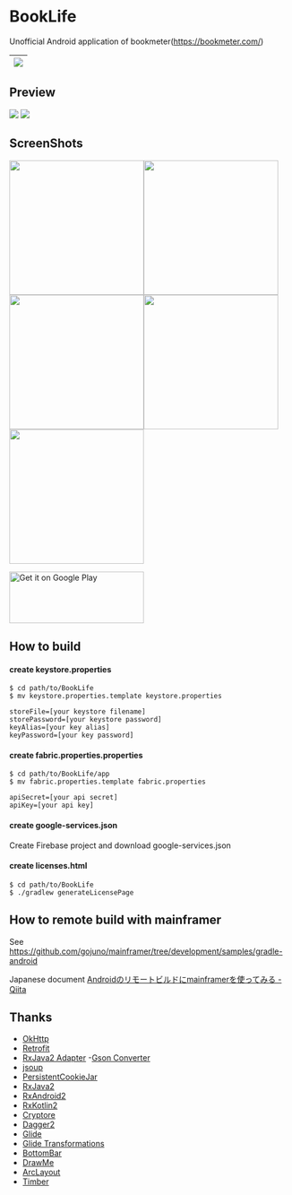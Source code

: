 # BookLife
Unofficial Android application of bookmeter(https://bookmeter.com/)

|![](https://raw.githubusercontent.com/futabooo/BookLife/assets/assets/header.png)|
|:-:|

## Preview
![](https://raw.githubusercontent.com/futabooo/BookLife/assets/assets/1.gif)
![](https://raw.githubusercontent.com/futabooo/BookLife/assets/assets/2.gif)

## ScreenShots
<img src="https://raw.githubusercontent.com/futabooo/BookLife/assets/assets/screen-shot-0.png" width="240"><img src="https://raw.githubusercontent.com/futabooo/BookLife/assets/assets/screen-shot-1.png" width="240"><img src="https://raw.githubusercontent.com/futabooo/BookLife/assets/assets/screen-shot-2.png" width="240"><img src="https://raw.githubusercontent.com/futabooo/BookLife/assets/assets/screen-shot-3.png" width="240"><img src="https://raw.githubusercontent.com/futabooo/BookLife/assets/assets/screen-shot-4.png" width="240">

<a href='https://play.google.com/store/apps/details?id=com.futabooo.android.booklife&pcampaignid=MKT-Other-global-all-co-prtnr-py-PartBadge-Mar2515-1'><img alt='Get it on Google Play' src='https://play.google.com/intl/en_us/badges/images/generic/en_badge_web_generic.png' height="92" width="240"/></a>

## How to build
#### create keystore.properties
```
$ cd path/to/BookLife
$ mv keystore.properties.template keystore.properties
```

```txt:keystore.properties
storeFile=[your keystore filename]
storePassword=[your keystore password]
keyAlias=[your key alias]
keyPassword=[your key password]
```

#### create fabric.properties.properties
```
$ cd path/to/BookLife/app
$ mv fabric.properties.template fabric.properties
```

```txt:fabric.properties
apiSecret=[your api secret]
apiKey=[your api key]
```

#### create google-services.json
Create Firebase project and download google-services.json

#### create licenses.html
```
$ cd path/to/BookLife
$ ./gradlew generateLicensePage
```

## How to remote build with mainframer
See https://github.com/gojuno/mainframer/tree/development/samples/gradle-android

Japanese document [Androidのリモートビルドにmainframerを使ってみる - Qiita](https://qiita.com/futabooo/items/ed70efdd3929ebbfd161)

## Thanks
- [OkHttp](https://github.com/square/okhttp)
- [Retrofit](https://github.com/square/retrofit)
- [RxJava2 Adapter](https://github.com/square/retrofit/tree/master/retrofit-adapters/rxjava2)
-[Gson Converter](https://github.com/square/retrofit/tree/master/retrofit-converters/gson)
- [jsoup](https://jsoup.org/)
- [PersistentCookieJar](https://github.com/franmontiel/PersistentCookieJar)
- [RxJava2](https://github.com/ReactiveX/RxJava)
- [RxAndroid2](https://github.com/ReactiveX/RxAndroid)
- [RxKotlin2](https://github.com/ReactiveX/RxKotlin)
- [Cryptore](https://github.com/KazaKago/Cryptore)
- [Dagger2](https://github.com/google/dagger)
- [Glide](https://github.com/bumptech/glide)
- [Glide Transformations](https://github.com/wasabeef/glide-transformations)
- [BottomBar](https://github.com/roughike/BottomBar)
- [DrawMe](https://github.com/rafakob/DrawMe)
- [ArcLayout](https://github.com/ogaclejapan/ArcLayout)
- [Timber](https://github.com/JakeWharton/timber)
